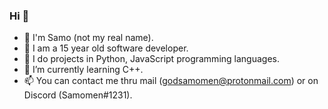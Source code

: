 ### Hi  👋

- 🔭 I'm Samo (not my real name).
- 👾 I am a 15 year old software developer.
- 📁 I do projects in Python, JavaScript programming languages.
- 🌱 I’m currently learning C++.
- 📫 You can contact me thru mail (godsamomen@protonmail.com) or on Discord (Samomen#1231).


